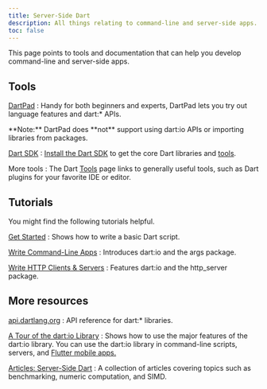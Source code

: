 ```yaml
---
title: Server-Side Dart
description: All things relating to command-line and server-side apps.
toc: false
---
```


This page points to tools and documentation
that can help you develop command-line and server-side apps.

## Tools

[DartPad](/tools/dartpad)
: Handy for both beginners and experts,
  DartPad lets you try out language features and dart:* APIs.

  <aside class="alert alert-info" markdown="1">
    **Note:** DartPad does **not** support using dart:io APIs or
    importing libraries from packages.
  </aside>

[Dart SDK](/tools/sdk)
: [Install the Dart SDK](/tools/sdk#install) to get the core Dart
  libraries and [tools](/dart-vm/tools).

More tools
: The Dart [Tools](/tools) page links to generally useful tools,
  such as Dart plugins for your favorite IDE or editor.

## Tutorials

You might find the following tutorials helpful.

[Get Started](/tutorials/dart-vm/get-started)
: Shows how to write a basic Dart script.

[Write Command-Line Apps](/tutorials/dart-vm/cmdline)
: Introduces dart:io and the args package.

[Write HTTP Clients & Servers](/tutorials/dart-vm/httpserver)
: Features dart:io and the http_server package.

## More resources

[api.dartlang.org]({{site.dart_api}}/{{site.data.pkg-vers.SDK.channel}})
: API reference for dart:* libraries.

[A Tour of the dart:io Library](/dart-vm/io-library-tour)
: Shows how to use the major features of the dart:io library.
  You can use the dart:io library in command-line scripts, servers, and
  [Flutter mobile apps.]({{site.flutter}})

[Articles: Server-Side Dart](/articles/dart-vm)
: A collection of articles covering topics such as benchmarking,
  numeric computation, and SIMD.


